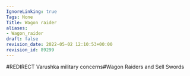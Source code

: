 ```yaml
---
IgnoreLinking: true
Tags: None
Title: Wagon raider
aliases:
- Wagon_raider
draft: false
revision_date: 2022-05-02 12:10:53+00:00
revision_id: 89299
---
```


#REDIRECT Varushka military concerns#Wagon Raiders and Sell Swords